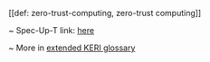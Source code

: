 [[def: zero-trust-computing, zero-trust computing]]

~ Spec-Up-T link: <a href='https://weboftrust.github.io/WOT-terms/docs/glossary/zero-trust-computing'>here</a>

~ More in <a href="https://weboftrust.github.io/WOT-terms/docs/glossary/zero-trust-computing">extended KERI glossary</a>
